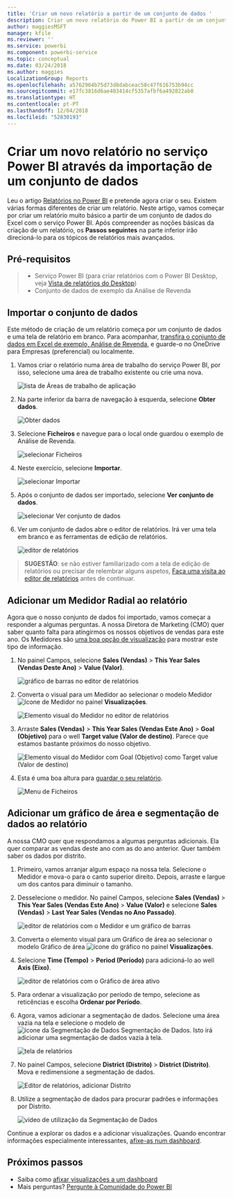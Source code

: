 ```yaml
---
title: 'Criar um novo relatório a partir de um conjunto de dados '
description: Criar um novo relatório do Power BI a partir de um conjunto de dados.
author: maggiesMSFT
manager: kfile
ms.reviewer: ''
ms.service: powerbi
ms.component: powerbi-service
ms.topic: conceptual
ms.date: 03/24/2018
ms.author: maggies
LocalizationGroup: Reports
ms.openlocfilehash: a5762964b75d73d8dabceac58c47f616753b94cc
ms.sourcegitcommit: e17fc3816d6ae403414cf5357afbf6a492822ab8
ms.translationtype: HT
ms.contentlocale: pt-PT
ms.lasthandoff: 12/04/2018
ms.locfileid: "52830193"
---
```

# <a name="create-a-new-report-in-power-bi-service-by-importing-a-dataset"></a>Criar um novo relatório no serviço Power BI através da importação de um conjunto de dados
Leu o artigo [Relatórios no Power BI](consumer/end-user-reports.md) e pretende agora criar o seu. Existem várias formas diferentes de criar um relatório. Neste artigo, vamos começar por criar um relatório muito básico a partir de um conjunto de dados do Excel com o serviço Power BI. Após compreender as noções básicas da criação de um relatório, os **Passos seguintes** na parte inferior irão direcioná-lo para os tópicos de relatórios mais avançados.  

## <a name="prerequisites"></a>Pré-requisitos
> - Serviço Power BI (para criar relatórios com o Power BI Desktop, veja [Vista de relatórios do Desktop](desktop-report-view.md))  
> - Conjunto de dados de exemplo da Análise de Revenda

## <a name="import-the-dataset"></a>Importar o conjunto de dados
Este método de criação de um relatório começa por um conjunto de dados e uma tela de relatório em branco. Para acompanhar, [transfira o conjunto de dados em Excel de exemplo, Análise de Revenda](http://go.microsoft.com/fwlink/?LinkId=529778), e guarde-o no OneDrive para Empresas (preferencial) ou localmente.

1. Vamos criar o relatório numa área de trabalho do serviço Power BI, por isso, selecione uma área de trabalho existente ou crie uma nova.
   
   ![lista de Áreas de trabalho de aplicação](media/service-report-create-new/power-bi-workspaces2.png)
2. Na parte inferior da barra de navegação à esquerda, selecione **Obter dados**.
   
   ![Obter dados](media/service-report-create-new/power-bi-get-data3.png)
3. Selecione **Ficheiros** e navegue para o local onde guardou o exemplo de Análise de Revenda.
   
    ![selecionar Ficheiros](media/service-report-create-new/power-bi-select-files.png)
4. Neste exercício, selecione **Importar**.
   
   ![selecionar Importar](media/service-report-create-new/power-bi-import.png)
5. Após o conjunto de dados ser importado, selecione **Ver conjunto de dados**.
   
   ![selecionar Ver conjunto de dados](media/service-report-create-new/power-bi-view-dataset.png)
6. Ver um conjunto de dados abre o editor de relatórios.  Irá ver uma tela em branco e as ferramentas de edição de relatórios.
   
   ![editor de relatórios](media/service-report-create-new/power-bi-blank-report.png)

> **SUGESTÃO**: se não estiver familiarizado com a tela de edição de relatórios ou precisar de relembrar alguns aspetos, [Faça uma visita ao editor de relatórios](service-the-report-editor-take-a-tour.md) antes de continuar.
> 
> 

## <a name="add-a-radial-gauge-to-the-report"></a>Adicionar um Medidor Radial ao relatório
Agora que o nosso conjunto de dados foi importado, vamos começar a responder a algumas perguntas.  A nossa Diretora de Marketing (CMO) quer saber quanto falta para atingirmos os nossos objetivos de vendas para este ano. Os Medidores são [uma boa opção de visualização](visuals/power-bi-report-visualizations.md) para mostrar este tipo de informação.

1. No painel Campos, selecione **Sales (Vendas)** > **This Year Sales (Vendas Deste Ano)** > **Value (Valor)**.
   
    ![gráfico de barras no editor de relatórios](media/service-report-create-new/power-bi-report-step1.png)
2. Converta o visual para um Medidor ao selecionar o modelo Medidor ![ícone de Medidor](media/service-report-create-new/powerbi-gauge-icon.png) no painel **Visualizações**.
   
    ![Elemento visual do Medidor no editor de relatórios](media/service-report-create-new/power-bi-report-step2.png)
3. Arraste **Sales (Vendas)** > **This Year Sales (Vendas Este Ano)** > **Goal (Objetivo)** para o well **Target value (Valor de destino)**. Parece que estamos bastante próximos do nosso objetivo.
   
    ![Elemento visual do Medidor com Goal (Objetivo) como Target value (Valor de destino)](media/service-report-create-new/power-bi-report-step3.png)
4. Esta é uma boa altura para [guardar o seu relatório](service-report-save.md).
   
   ![Menu de Ficheiros](media/service-report-create-new/powerbi-save.png)

## <a name="add-an-area-chart-and-slicer-to-the-report"></a>Adicionar um gráfico de área e segmentação de dados ao relatório
A nossa CMO quer que respondamos a algumas perguntas adicionais. Ela quer comparar as vendas deste ano com as do ano anterior. Quer também saber os dados por distrito.

1. Primeiro, vamos arranjar algum espaço na nossa tela. Selecione o Medidor e mova-o para o canto superior direito. Depois, arraste e largue um dos cantos para diminuir o tamanho.
2. Desselecione o medidor. No painel Campos, selecione **Sales (Vendas)** > **This Year Sales (Vendas Este Ano)** > **Value (Valor)** e selecione **Sales (Vendas)** > **Last Year Sales (Vendas no Ano Passado)**.
   
    ![editor de relatórios com o Medidor e um gráfico de barras](media/service-report-create-new/power-bi-report-step4.png)
3. Converta o elemento visual para um Gráfico de área ao selecionar o modelo Gráfico de área ![ícone do gráfico](media/service-report-create-new/power-bi-areachart-icon.png) no painel **Visualizações**.
4. Selecione **Time (Tempo)** > **Period (Período)** para adicioná-lo ao well **Axis (Eixo)**.
   
    ![editor de relatórios com o Gráfico de área ativo](media/service-report-create-new/power-bi-report-step5.png)
5. Para ordenar a visualização por período de tempo, selecione as reticências e escolha **Ordenar por Período**.
6. Agora, vamos adicionar a segmentação de dados. Selecione uma área vazia na tela e selecione o modelo de ![ícone da Segmentação de Dados](media/service-report-create-new/power-bi-slicer-icon.png)    Segmentação de Dados. Isto irá adicionar uma segmentação de dados vazia à tela.
   
    ![tela de relatórios](media/service-report-create-new/power-bi-report-step6.png)    
7. No painel Campos, selecione **District (Distrito)** > **District (Distrito)**. Mova e redimensione a segmentação de dados.
   
    ![Editor de relatórios, adicionar Distrito](media/service-report-create-new/power-bi-report-step7.png)  
8. Utilize a segmentação de dados para procurar padrões e informações por Distrito.
   
   ![vídeo de utilização da Segmentação de Dados](media/service-report-create-new/power-bi-slicer-video2.gif)  

Continue a explorar os dados e a adicionar visualizações. Quando encontrar informações especialmente interessantes, [afixe-as num dashboard](service-dashboard-pin-tile-from-report.md).

## <a name="next-steps"></a>Próximos passos

* Saiba como [afixar visualizações a um dashboard](service-dashboard-pin-tile-from-report.md)   
* Mais perguntas? [Pergunte à Comunidade do Power BI](http://community.powerbi.com/)

